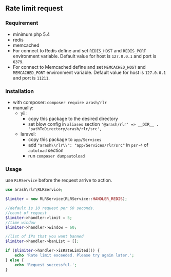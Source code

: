 ## Rate limit request

### Requirement
- minimum php 5.4
- redis
- memcached
- For connect to Redis define and set ``REDIS_HOST`` and ``REDIS_PORT`` environment variable.
  Default value for host is ``127.0.0.1`` and port is ``6379``.
- For connect to Memcached define and set ``MEMCACHED_HOST`` and ``MEMCACHED_PORT`` environment variable. Default value for host is ``127.0.0.1`` and port is ``11211``.

### Installation

- with composer: ``composer require arash/rlr``
- manually:
  - yii:
    - copy this package to the desired directory
    - set blow config in `aliases` section
      ``'@arash/rlr' => __DIR__ . 'pathToDirectory/arash/rlr/src',``
  - laravel:
    - copy this package to `app/Services`
    - add `"arash\\rlr\\": "app/Services/rlr/src"` in `psr-4` of `autoload` section
    - run `composer dumpautoload`

### Usage

use `RLRService` before the request arrive to action.
```php
use arash\rlr\RLRService;

$limiter = new RLRService(RLRService::HANDLER_REDIS);

//default is 10 request per 60 seconds.
//count of request
$limiter->handler->limit = 5;
//time window
$limiter->handler->window = 60;

//list of IPs that you want banned
$limiter->handler->banList = [];

if ($limiter->handler->isRateLimited()) {
    echo 'Rate limit exceeded. Please try again later.';
} else {
    echo 'Request successful.';
}
```